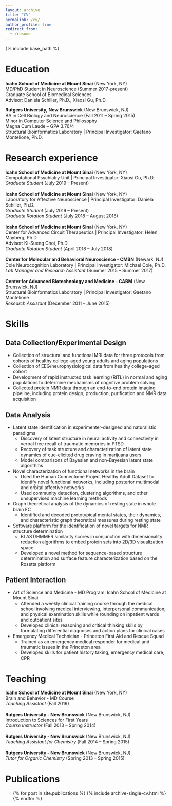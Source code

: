 ```yaml
---
layout: archive
title: "CV"
permalink: /cv/
author_profile: true
redirect_from:
  - /resume
---
```


{% include base_path %}

Education
========
**Icahn School of Medicine at Mount Sinai** (New York, NY)<br>
MD/PhD Student in Neuroscience (Summer 2017-present)<br>
Graduate School of Biomedical Sciences<br>
Advisor: Daniela Schiller, Ph.D., Xiaosi Gu, Ph.D.<br>

**Rutgers University, New Brunswick** (New Brunswick, NJ)<br>
BA in Cell Biology and Neuroscience (Fall 2011 – Spring 2015)<br>
Minor in Computer Science and Philosophy<br>
Magna Cum Laude – GPA 3.76/4<br>
Structural Bioinformatics Laboratory | Principal Investigator: Gaetano Montelione, Ph.D.<br>

Research experience
===============
**Icahn School of Medicine at Mount Sinai** (New York, NY)<br>
Computational Psychiatry Unit | Principal Investigator: Xiaosi Gu, Ph.D.<br>
*Graduate Student* (July 2019 – Present)<br>
<br>
**Icahn School of Medicine at Mount Sinai** (New York, NY)<br>
Laboratory for Affective Neuroscience | Principal Investigator: Daniela Schiller, Ph.D.<br>
*Graduate Student* (July 2019 – Present)<br>
*Graduate Rotation Student* (July 2018 – August 2018)<br>
<br>
**Icahn School of Medicine at Mount Sinai** (New York, NY)<br>
Center for Advanced Circuit Therapeutics | Principal Investigator: Helen Mayberg, Ph.D.<br>
Advisor: Ki-Sueng Choi, Ph.D.<br>
*Graduate Rotation Student* (April 2018 – July 2018)<br>
<br>
**Center for Molecular and Behavioral Neuroscience - CMBN** (Newark, NJ)<br>
Cole Neurocognition Laboratory | Principal Investigator: Michael Cole, Ph.D.<br>
*Lab Manager and Research Assistant* (Summer 2015 – Summer 2017)<br>
<br>
**Center for Advanced Biotechnology and Medicine - CABM** (New Brunswick, NJ)<br>
Structural Bioinformatics Laboratory | Principal Investigator: Gaetano Montelione<br>
*Research Assistant* (December 2011 – June 2015)<br>

Skills
======
Data Collection/Experimental Design
------------
* Collection of structural and functional MRI data for three protocols from cohorts of
healthy college-aged young adults and aging populations
* Collection of EEG/neurophysiological data from healthy college-aged cohort
* Development of rapid instructed task learning (RITL) in normal and aging populations to
determine mechanisms of cognitive problem solving
* Collected protein NMR data through an end-to-end protein imaging pipeline, including
protein design, production, purification and NMR data acquisition

Data Analysis
-------------
* Latent state identification in experimenter-designed and naturalistic paradigms
  * Discovery of latent structure in neural activity and connectivity in verbal free recall of traumatic memories in PTSD
  * Recovery of task structure and characterization of latent state dynamics of cue-elicited drug craving in marijuana users
  * Model comparisons of Bayesian and non-Bayesian latent state algorithms
* Novel characterization of functional networks in the brain
  * Used the Human Connectome Project Healthy Adult Dataset to identify novel functional networks, including posterior multimodal and orbital affective networks
  * Used community detection, clustering algorithms, and other unsupervised
machine learning methods
* Graph theoretical analysis of the dynamics of resting state in whole brain FC
  * Identified and decoded prototypical mental states, their dynamics, and characteristic graph theoretical measures during resting state
* Software platform for the identification of novel targets for NMR structure determination
  * BLAST/HMMER similarity scores in conjunction with dimensionality reduction algorithms to embed protein sets into 2D/3D visualization space
  * Developed a novel method for sequence-based structure determination and surface feature characterization based on the Rosetta platform
  
Patient Interaction
---------------------
* Art of Science and Medicine - MD Program: Icahn School of Medicine at Mount Sinai
  * Attended a weekly clinical training course through the medical school involving medical interviewing, interpersonal communication, and physical examination skills while rounding on inpatient wards and outpatient sites
  * Developed clinical reasoning and critical thinking skills by formulating differential
diagnoses and action plans for clinical cases
* Emergency Medical Technician - Princeton First Aid and Rescue Squad
  * Trained as an emergency medical responder for medical and traumatic issues in the Princeton area
  * Developed skills for patient history taking, emergency medical care, CPR

Teaching
=========
**Icahn School of Medicine at Mount Sinai** (New York, NY)<br>
Brain and Behavior - MD Course<br>
*Teaching Assistant* (Fall 2019)<br>
<br>
**Rutgers University - New Brunswick** (New Brunswick, NJ)<br>
Introduction to Sciences for First Years<br>
*Course Instructor* (Fall 2013 – Spring 2014)<br>
<br>
**Rutgers University - New Brunswick** (New Brunswick, NJ)<br>
*Teaching Assistant for Chemistry* (Fall 2014 – Spring 2015)<br>
<br>
**Rutgers University - New Brunswick** (New Brunswick, NJ)<br>
*Tutor for Organic Chemistry* (Spring 2013 – Spring 2015)<br>

Publications
======
  <ul>{% for post in site.publications %}
    {% include archive-single-cv.html %}
  {% endfor %}</ul>
